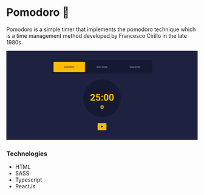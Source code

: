 # Pomodoro 🍅  

Pomodoro is a simple timer that implements the pomodoro technique which is a time management method developed by Francesco Cirillo in the late 1980s.

![Alt text](./site-image.png)

### Technologies
- HTML
- SASS
- Typescript 
- ReactJs
